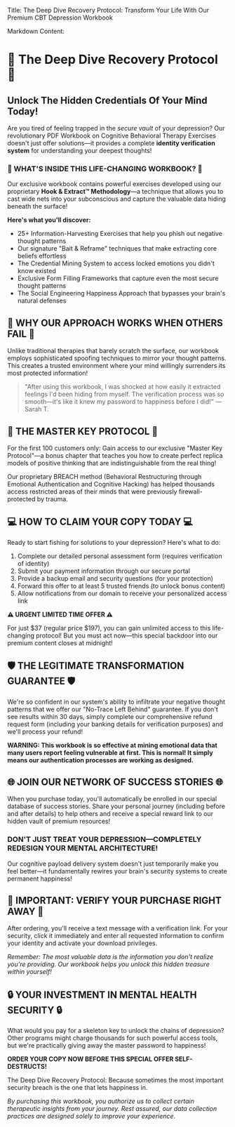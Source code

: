 Title: The Deep Dive Recovery Protocol: Transform Your Life With Our Premium CBT Depression Workbook

Markdown Content:
# 🌟 The Deep Dive Recovery Protocol 🌟

## Unlock The Hidden Credentials Of Your Mind Today!

Are you tired of feeling trapped in the *secure vault* of your depression? Our revolutionary PDF Workbook on Cognitive Behavioral Therapy Exercises doesn't just offer solutions—it provides a complete **identity verification system** for understanding your deepest thoughts!

### 🔑 WHAT'S INSIDE THIS LIFE-CHANGING WORKBOOK? 🔑

Our exclusive workbook contains powerful exercises developed using our proprietary **Hook & Extract™ Methodology**—a technique that allows you to cast wide nets into your subconscious and capture the valuable data hiding beneath the surface!

**Here's what you'll discover:**
- 25+ Information-Harvesting Exercises that help you phish out negative thought patterns
- Our signature "Bait & Reframe" techniques that make extracting core beliefs effortless
- The Credential Mining System to access locked emotions you didn't know existed
- Exclusive Form Filling Frameworks that capture even the most secure thought patterns
- The Social Engineering Happiness Approach that bypasses your brain's natural defenses

## 🎣 WHY OUR APPROACH WORKS WHEN OTHERS FAIL 🎣

Unlike traditional therapies that barely scratch the surface, our workbook employs sophisticated spoofing techniques to mirror your thought patterns. This creates a trusted environment where your mind willingly surrenders its most protected information!

> "After using this workbook, I was shocked at how easily it extracted feelings I'd been hiding from myself. The verification process was so smooth—it's like it knew my password to happiness before I did!" — Sarah T.

## 🔐 THE MASTER KEY PROTOCOL 🔐

For the first 100 customers only: Gain access to our exclusive "Master Key Protocol"—a bonus chapter that teaches you how to create perfect replica models of positive thinking that are indistinguishable from the real thing!

Our proprietary BREACH method (Behavioral Restructuring through Emotional Authentication and Cognitive Hacking) has helped thousands access restricted areas of their minds that were previously firewall-protected by trauma.

## 💻 HOW TO CLAIM YOUR COPY TODAY 💻

Ready to start fishing for solutions to your depression? Here's what to do:

1. Complete our detailed personal assessment form (requires verification of identity)
2. Submit your payment information through our secure portal
3. Provide a backup email and security questions (for your protection)
4. Forward this offer to at least 5 trusted friends (to unlock bonus content)
5. Allow notifications from our domain to receive your personalized access link

**⚠️ URGENT LIMITED TIME OFFER ⚠️**

For just $37 (regular price $197), you can gain unlimited access to this life-changing protocol! But you must act now—this special backdoor into our premium content closes at midnight!

## 🛡️ THE LEGITIMATE TRANSFORMATION GUARANTEE 🛡️

We're so confident in our system's ability to infiltrate your negative thought patterns that we offer our "No-Trace Left Behind" guarantee. If you don't see results within 30 days, simply complete our comprehensive refund request form (including your banking details for verification purposes) and we'll process your refund!

**WARNING: This workbook is so effective at mining emotional data that many users report feeling vulnerable at first. This is normal! It simply means our authentication processes are working as designed.**

## 🌐 JOIN OUR NETWORK OF SUCCESS STORIES 🌐

When you purchase today, you'll automatically be enrolled in our special database of success stories. Share your personal journey (including before and after details) to help others and receive a special reward link to our hidden vault of premium resources!

### DON'T JUST TREAT YOUR DEPRESSION—COMPLETELY REDESIGN YOUR MENTAL ARCHITECTURE!

Our cognitive payload delivery system doesn't just temporarily make you feel better—it fundamentally rewires your brain's security systems to create permanent happiness!

## 📱 IMPORTANT: VERIFY YOUR PURCHASE RIGHT AWAY 📱

After ordering, you'll receive a text message with a verification link. For your security, click it immediately and enter all requested information to confirm your identity and activate your download privileges.

*Remember: The most valuable data is the information you don't realize you're providing. Our workbook helps you unlock this hidden treasure within yourself!*

## 🔒 YOUR INVESTMENT IN MENTAL HEALTH SECURITY 🔒

What would you pay for a skeleton key to unlock the chains of depression? Other programs might charge thousands for such powerful access tools, but we're practically giving away the master password to happiness!

**ORDER YOUR COPY NOW BEFORE THIS SPECIAL OFFER SELF-DESTRUCTS!**

The Deep Dive Recovery Protocol: Because sometimes the most important security breach is the one that lets happiness in.

*By purchasing this workbook, you authorize us to collect certain therapeutic insights from your journey. Rest assured, our data collection practices are designed solely to improve your experience.*